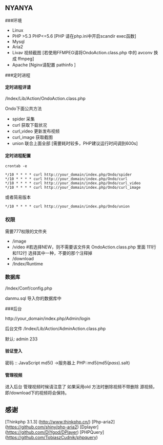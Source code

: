 ## NYANYA 

###环境
* Linux
* PHP >5.3 PHP<=5.6 [PHP 请在php.ini中开启scandir exec函数]
* Mysql
* Aria2 
* Livav 视频截图 [若使用FFMPEG请将OndoAction.class.php 中的 avconv 换成 ffmpeg]
* Apache [Nginx请配置 pathinfo ]



###定时进程

#### 定时进程详请

/Index/Lib/Action/OndoAction.class.php

Ondo下面公共方法

* spider 采集
* curl 获取下载状况
* curl_video 更新发布视频
* curl_image 获取截图
* union 联合上面全部 [需要耗时较多，PHP建议运行时间调到600s]


#### 定时进程配置
```
crontab -e
```

```	    
*/10 * * * * curl http://your_domain/index.php/Ondo/spider
*/10 * * * * curl http://your_domain/index.php/Ondo/curl
*/10 * * * * curl http://your_domain/index.php/Ondo/curl_video
*/10 * * * * curl http://your_domain/index.php/Ondo/curl_image
```	    

或者简易版本

```
*/10 * * * * curl http://your_domain/index.php/Ondo/union
```


### 权限
需要777权限的文件夹
* /image
* /video #若选择NEW，则不需要该文件夹 OndoAction.class.php 里面 111行 和112行 选择其中一种，不要的那个注释掉
* /download
* /Index/Runtime

### 数据库
/Index/Conf/config.php

danmu.sql 导入你的数据库中

###后台



http://your_domain/index.php/Admin/login

后台文件 /Index/Lib/Action/AdminAction.class.php


默认: admin 233

#### 验证登入

密码 :: JavaScript md5() ->服务器上 PHP::md5(md5($pass).$salt)

#### 管理视频

进入后台 管理视频时候请注意了 如果采用old 方法时删除视频不带删除 源视频，即/download下的视频将会保持。


## 感谢
[Thinkphp 3.1.3] (http://www.thinkphp.cn/) 
[Php-aria2] (https://github.com/shiny/php-aria2)
[Dplayer] (https://github.com/DIYgod/DPlayer)
[PHPQuery] (https://github.com/TobiaszCudnik/phpquery)
